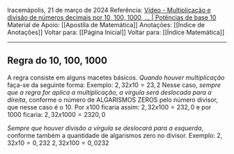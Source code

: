 Iracemápolis, 21 de março de 2024
Referência: [Vídeo - Multiplicação e divisão de números decimais por 10, 100, 1000, ... | Potências de base 10](https://youtu.be/t1O4EUkoPu4)
Material de Apoio: [[Apostila de Matemática]]
Anotações: [[Índice de Anotações]]
Voltar para: [[Página Inicial]]
Voltar para: [[Índice Matemática]]
___________________
## Regra do 10, 100, 1000
A regra consiste em alguns macetes básicos.
*Quando houver multiplicação* faça-se da seguinte forma:
Exemplo:
$2,32x10 = 23,2$ 
Nesse caso, *sempre que a regra for aplica a multiplicação, a vírgula será deslocada para a direita*,  conforme o número de ALGARISMOS ZEROS pelo número divisor, que nesse caso é o $10$.
Por $x100$ ficaria assim:
$2,32x100 = 232,0$
e por $1000$ ficaria:
$2,32x1000= 2320,0$

*Sempre que houver divisão a vírgula se deslocará para a esquerda*, conforme também a quantidade de algarismos zero no divisor.
Exemplo: 
$2,32x10=0,232$
$2,32x100=0,0232$

